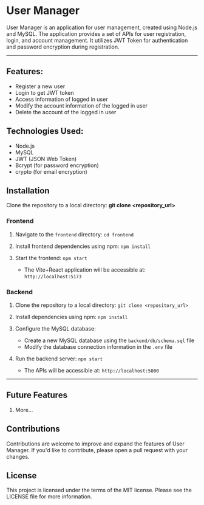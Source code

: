 # User Manager

User Manager is an application for user management, created using Node.js and MySQL. The application provides a set of APIs for user registration, login, and account management. It utilizes JWT Token for authentication and password encryption during registration.

***

## Features:

* Register a new user
* Login to get JWT token
* Access information of logged in user
* Modify the account information of the logged in user
* Delete the account of the logged in user

## Technologies Used:
* Node.js
* MySQL
* JWT (JSON Web Token)
* Bcrypt (for password encryption)
* crypto (for email encryption)

## Installation

Clone the repository to a local directory: __git clone <repository_url>__


### Frontend
1. Navigate to the `frontend` directory: `cd frontend`

2. Install frontend dependencies using npm: `npm install`

3. Start the frontend: `npm start`
   * The Vite+React application will be accessible at: `http://localhost:5173`

### Backend
1. Clone the repository to a local directory: `git clone <repository_url>`

2. Install dependencies using npm: `npm install`

3. Configure the MySQL database:
   * Create a new MySQL database using the `backend/db/schema.sql` file
   * Modify the database connection information in the `.env` file

4. Run the backend server: `npm start`
   * The APIs will be accessible at: `http://localhost:5000`

***

## Future Features

1. More...

## Contributions

Contributions are welcome to improve and expand the features of User Manager. If you'd like to contribute, please open a pull request with your changes.

## License

This project is licensed under the terms of the MIT license. Please see the LICENSE file for more information.